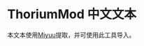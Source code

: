 # ThoriumMod 中文文本

本文本使用[Miyuu][miyuu]提取，并可使用此工具导入。

[miyuu]: https://github.com/mst-mrh/Miyuu.TmlModTextDumper